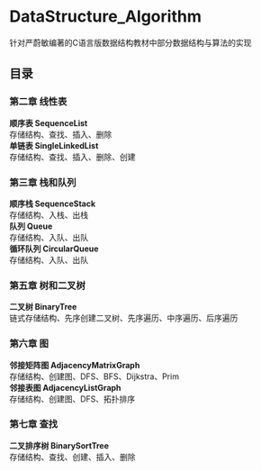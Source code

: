 # DataStructure_Algorithm
针对严蔚敏编著的C语言版数据结构教材中部分数据结构与算法的实现
## 目录
### 第二章 线性表
**顺序表 SequenceList**  
存储结构、查找、插入、删除  
**单链表 SingleLinkedList**  
存储结构、查找、插入、删除、创建
### 第三章 栈和队列
**顺序栈 SequenceStack**  
存储结构、入栈、出栈  
**队列 Queue**  
存储结构、入队、出队  
**循环队列 CircularQueue**  
存储结构、入队、出队
### 第五章 树和二叉树
**二叉树 BinaryTree**  
链式存储结构、先序创建二叉树、先序遍历、中序遍历、后序遍历  
### 第六章 图
**邻接矩阵图 AdjacencyMatrixGraph**  
存储结构、创建图、DFS、BFS、Dijkstra、Prim  
**邻接表图 AdjacencyListGraph**  
存储结构、创建图、DFS、拓扑排序  
### 第七章 查找
**二叉排序树 BinarySortTree**  
存储结构、查找、创建、插入、删除

